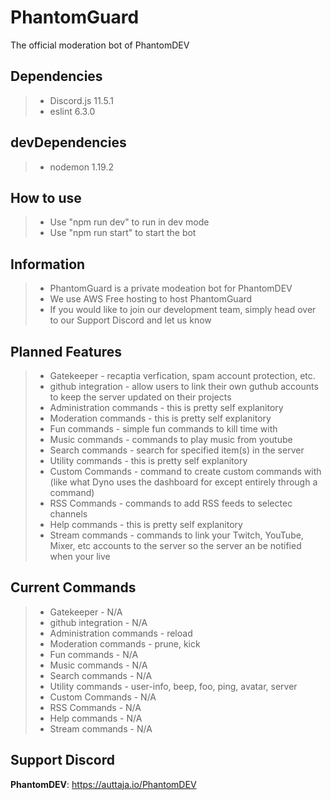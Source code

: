# PhantomGuard
 The official moderation bot of PhantomDEV

## Dependencies
>- Discord.js 11.5.1
>- eslint 6.3.0

## devDependencies
>- nodemon 1.19.2

## How to use
>- Use "npm run dev" to run in dev mode
>- Use "npm run start" to start the bot

## Information
>- PhantomGuard is a private modeation bot for PhantomDEV
>- We use AWS Free hosting to host PhantomGuard
>- If you would like to join our development team, simply head over to our Support Discord and let us know

## Planned Features
>- Gatekeeper - recaptia verfication, spam account protection, etc.
>- github integration - allow users to link their own guthub accounts to keep the server updated on their projects
>- Administration commands - this is pretty self explanitory
>- Moderation commands - this is pretty self explanitory
>- Fun commands - simple fun commands to kill time with
>- Music commands - commands to play music from youtube
>- Search commands - search for specified item(s) in the server
>- Utility commands - this is pretty self explanitory
>- Custom Commands - command to create custom commands with (like what Dyno uses the dashboard for except entirely through a command)
>- RSS Commands - commands to add RSS feeds to selectec channels
>- Help commands - this is pretty self explanitory
>- Stream commands - commands to link your Twitch, YouTube, Mixer, etc accounts to the server so the server an be notified when your live

## Current Commands
>- Gatekeeper - N/A
>- github integration - N/A
>- Administration commands - reload
>- Moderation commands - prune, kick 
>- Fun commands - N/A
>- Music commands - N/A
>- Search commands - N/A
>- Utility commands - user-info, beep, foo, ping, avatar, server
>- Custom Commands - N/A
>- RSS Commands - N/A
>- Help commands - N/A
>- Stream commands - N/A

## Support Discord
**PhantomDEV**: https://auttaja.io/PhantomDEV
